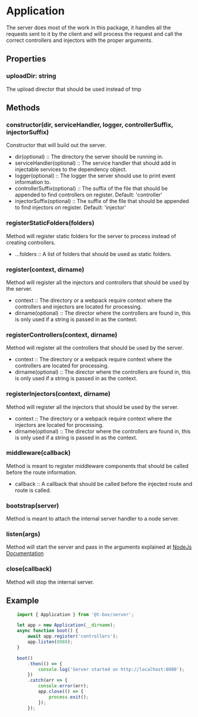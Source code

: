 # Application
The server does most of the work in this package, it handles all the requests sent to it by the client and will process the request and call the correct controllers and injectors with the proper arguments.

## Properties
### uploadDir: string
The upload director that should be used instead of tmp

## Methods
### constructor(dir, serviceHandler, logger, controllerSuffix, injectorSuffix)
Constructor that will build out the server.
- dir(optional) :: The directory the server should be running in.
- serviceHandler(optional) :: The service handler that should add in injectable services to the dependency object.
- logger(optional) :: The logger the server should use to print event information to.
- controllerSuffix(optional) :: The suffix of the file that should be appended to find controllers on register. Default: 'controller'
- injectorSuffix(optional) :: The suffix of the file that should be appended to find injectors on register. Default: 'injector'
### registerStaticFolders(folders)
Method will register static folders for the server to process instead of creating controllers.
- ...folders :: A list of folders that should be used as static folders.
### register(context, dirname)
Method will register all the injectors and controllers that should be used by the server.
- context :: The directory or a webpack require context where the controllers and injectors are located for processing.
- dirname(optional) :: The director where the controllers are found in, this is only used if a string is passed in as the context.
### registerControllers(context, dirname)
Method will register all the controllers that should be used by the server.
- context :: The directory or a webpack require context where the controllers are located for processing.
- dirname(optional) :: The director where the controllers are found in, this is only used if a string is passed in as the context.
### registerInjectors(context, dirname)
Method will register all the injectors that should be used by the server.
- context :: The directory or a webpack require context where the injectors are located for processing.
- dirname(optional) :: The director where the controllers are found in, this is only used if a string is passed in as the context.
### middleware(callback)
Method is meant to register middleware components that should be called before the route information.
- callback :: A callback that should be called before the injected route and route is called.
### bootstrap(server)
Method is meant to attach the internal server handler to a node server.
### listen(args)
Method will start the server and pass in the arguments explained at [NodeJs Documentation](https://nodejs.org/api/http.html#http_server_listen)
### close(callback)
Method will stop the internal server.

## Example
```typescript
    import { Application } from '@t-box/server';

    let app = new Application(__dirname);
    async function boot() {
        await app.register('controllers');
        app.listen(8080);
    }

    boot()
        .then(() => { 
            console.log('Server started on http://localhost:8080');
        })
        .catch(err => {
            console.error(err);
            app.close(() => {
                process.exit();
            });
        });
```